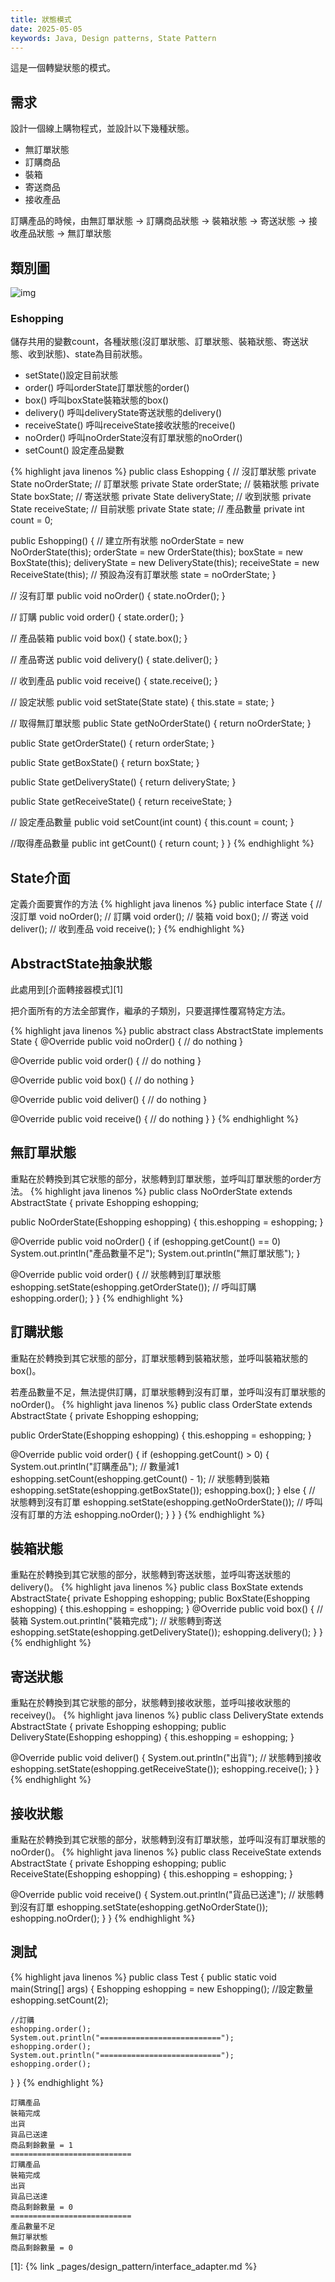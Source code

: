```yaml
---
title: 狀態模式
date: 2025-05-05
keywords: Java, Design patterns, State Pattern
---
```

這是一個轉變狀態的模式。

## 需求
設計一個線上購物程式，並設計以下幾種狀態。

- 無訂單狀態
- 訂購商品
- 裝箱
- 寄送商品
- 接收產品

訂購產品的時候，由無訂單狀態 -> 訂購商品狀態 -> 裝箱狀態 -> 寄送狀態 -> 接收產品狀態 -> 無訂單狀態

## 類別圖
![img]({{site.imgurl}}/pattern/state1.png)

### Eshopping
儲存共用的變數count，各種狀態(沒訂單狀態、訂單狀態、裝箱狀態、寄送狀態、收到狀態)、state為目前狀態。

- setState()設定目前狀態
- order() 呼叫orderState訂單狀態的order()
- box() 呼叫boxState裝箱狀態的box()
- delivery() 呼叫deliveryState寄送狀態的delivery()
- receiveState() 呼叫receiveState接收狀態的receive()
- noOrder() 呼叫noOrderState沒有訂單狀態的noOrder()
- setCount() 設定產品變數

{% highlight java linenos %}
public class Eshopping {
  // 沒訂單狀態
  private State noOrderState;
  // 訂單狀態
  private State orderState;
  // 裝箱狀態
  private State boxState;
  // 寄送狀態
  private State deliveryState;
  // 收到狀態
  private State receiveState;
  // 目前狀態
  private State state;
  // 產品數量
  private int count = 0;

  public Eshopping() {
    // 建立所有狀態
    noOrderState = new NoOrderState(this);
    orderState = new OrderState(this);
    boxState = new BoxState(this);
    deliveryState = new DeliveryState(this);
    receiveState = new ReceiveState(this);
    // 預設為沒有訂單狀態
    state = noOrderState;
  }
  
  // 沒有訂單
  public void noOrder() {
    state.noOrder();
  }
  
  // 訂購
  public void order() {
    state.order();
  }

  // 產品裝箱
  public void box() {
    state.box();
  }
  
  // 產品寄送
  public void delivery() {
    state.deliver();
  }
  
  // 收到產品
  public void receive() {
    state.receive();
  }
  
  // 設定狀態
  public void setState(State state) {
    this.state = state;
  }
  
  // 取得無訂單狀態
  public State getNoOrderState() {
    return noOrderState;
  }

  public State getOrderState() {
    return orderState;
  }

  public State getBoxState() {
    return boxState;
  }

  public State getDeliveryState() {
    return deliveryState;
  }

  public State getReceiveState() {
    return receiveState;
  }
  
  // 設定產品數量
  public void setCount(int count) {
    this.count = count;
  }
  
  //取得產品數量
  public int getCount() {
    return count;
  }
}
{% endhighlight %}

## State介面
定義介面要實作的方法
{% highlight java linenos %}
public interface State {
  // 沒訂單
  void noOrder();
  // 訂購
  void order();
  // 裝箱
  void box();
  // 寄送
  void deliver();
  // 收到產品
  void receive();
}
{% endhighlight %}

## AbstractState抽象狀態
此處用到[介面轉接器模式][1]

把介面所有的方法全部實作，繼承的子類別，只要選擇性覆寫特定方法。

{% highlight java linenos %}
public abstract class AbstractState implements State {
  @Override
  public void noOrder() {
    // do nothing
  }

  @Override
  public void order() {
    // do nothing
  }

  @Override
  public void box() {
    // do nothing
  }

  @Override
  public void deliver() {
    // do nothing
  }

  @Override
  public void receive() {
    // do nothing
  }
}
{% endhighlight %}

## 無訂單狀態
重點在於轉換到其它狀態的部分，狀態轉到訂單狀態，並呼叫訂單狀態的order方法。
{% highlight java linenos %}
public class NoOrderState extends AbstractState {
  private Eshopping eshopping;

  public NoOrderState(Eshopping eshopping) {
    this.eshopping = eshopping;
  }

  @Override
  public void noOrder() {
    if (eshopping.getCount() == 0)
      System.out.println("產品數量不足");
    System.out.println("無訂單狀態");
  }

  @Override
  public void order() {
    // 狀態轉到訂單狀態
    eshopping.setState(eshopping.getOrderState());
    // 呼叫訂購
    eshopping.order();
  }
}
{% endhighlight %}

## 訂購狀態
重點在於轉換到其它狀態的部分，訂單狀態轉到裝箱狀態，並呼叫裝箱狀態的box()。

若產品數量不足，無法提供訂購，訂單狀態轉到沒有訂單，並呼叫沒有訂單狀態的noOrder()。
{% highlight java linenos %}
public class OrderState extends AbstractState {
  private Eshopping eshopping;

  public OrderState(Eshopping eshopping) {
    this.eshopping = eshopping;
  }

  @Override
  public void order() {
    if (eshopping.getCount() > 0) {
      System.out.println("訂購產品");
      // 數量減1
      eshopping.setCount(eshopping.getCount() - 1);
      // 狀態轉到裝箱
      eshopping.setState(eshopping.getBoxState());
      eshopping.box();
    } else {
      // 狀態轉到沒有訂單
      eshopping.setState(eshopping.getNoOrderState());
      // 呼叫沒有訂單的方法
      eshopping.noOrder();
    }
  }
}
{% endhighlight %}

## 裝箱狀態
重點在於轉換到其它狀態的部分，狀態轉到寄送狀態，並呼叫寄送狀態的delivery()。
{% highlight java linenos %}
public class BoxState extends AbstractState{
  private Eshopping eshopping;
  public BoxState(Eshopping eshopping) {
    this.eshopping = eshopping;
  }
  @Override
  public void box() {
    // 裝箱
    System.out.println("裝箱完成");
    // 狀態轉到寄送
    eshopping.setState(eshopping.getDeliveryState());
    eshopping.delivery();
  }
}
{% endhighlight %}

## 寄送狀態
重點在於轉換到其它狀態的部分，狀態轉到接收狀態，並呼叫接收狀態的receivey()。
{% highlight java linenos %}
public class DeliveryState extends AbstractState {
  private Eshopping eshopping;
  public DeliveryState(Eshopping eshopping) {
    this.eshopping = eshopping;
  }

  @Override
  public void deliver() {
    System.out.println("出貨");
    // 狀態轉到接收
    eshopping.setState(eshopping.getReceiveState());
    eshopping.receive();
  }
}
{% endhighlight %}

## 接收狀態
重點在於轉換到其它狀態的部分，狀態轉到沒有訂單狀態，並呼叫沒有訂單狀態的noOrder()。
{% highlight java linenos %}
public class ReceiveState extends AbstractState {
  private Eshopping eshopping;
  public ReceiveState(Eshopping eshopping) {
    this.eshopping = eshopping;
  }

  @Override
  public void receive() {
    System.out.println("貨品已送達");
    // 狀態轉到沒有訂單
    eshopping.setState(eshopping.getNoOrderState());
    eshopping.noOrder();
  }
}
{% endhighlight %}

## 測試
{% highlight java linenos %}
public class Test {
  public static void main(String[] args) {
    Eshopping eshopping = new Eshopping();
    //設定數量
    eshopping.setCount(2);

    //訂購
    eshopping.order();
    System.out.println("===========================");
    eshopping.order();
    System.out.println("===========================");
    eshopping.order();
  }
}
{% endhighlight %}
```
訂購產品
裝箱完成
出貨
貨品已送達
商品剩餘數量 = 1
===========================
訂購產品
裝箱完成
出貨
貨品已送達
商品剩餘數量 = 0
===========================
產品數量不足
無訂單狀態
商品剩餘數量 = 0
```

[1]: {% link _pages/design_pattern/interface_adapter.md %}
